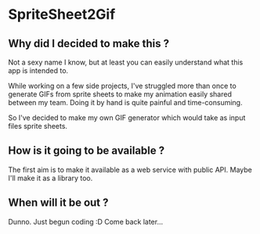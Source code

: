 # SpriteSheet2Gif


## Why did I decided to make this ?

Not a sexy name I know, but at least you can easily understand what this app is intended to.

While working on a few side projects, I've struggled more than once to generate GIFs from sprite sheets to make my 
animation easily shared between my team. Doing it by hand is quite painful and time-consuming.

So I've decided to make my own GIF generator which would take as input files sprite sheets.

## How is it going to be available ?

The first aim is to make it available as a web service with public API.
Maybe I'll make it as a library too.

## When will it be out ?

Dunno. Just begun coding :D Come back later...